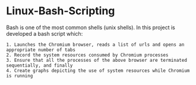 # Linux-Bash-Scripting

Bash is one of the most common shells (unix shells). 
In this project is developed a bash script which:
```
1. Launches the Chromium browser, reads a list of urls and opens an appropriate number of tabs
2. Record the system resources consumed by Chromium processes
3. Ensure that all the processes of the above browser are terminated sequentially, and finally
4. Create graphs depicting the use of system resources while Chromium is running
```
